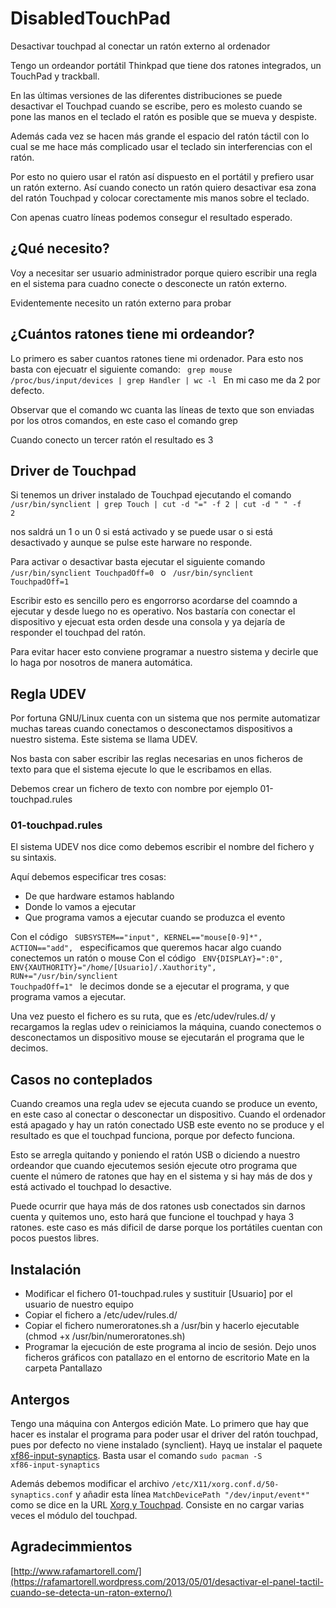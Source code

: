 # DisabledTouchPad
Desactivar touchpad al conectar un ratón externo al ordenador

Tengo un ordeandor portátil Thinkpad que tiene dos ratones integrados, un TouchPad y trackball.

En las últimas versiones de las diferentes distribuciones se puede desactivar el Touchpad cuando se escribe, pero es molesto cuando se pone las manos en el teclado el ratón es posible que se mueva y despiste.

Además cada vez se hacen más grande el espacio del ratón táctil con lo cual se me hace más complicado usar el teclado sin interferencias con el ratón.

Por esto no quiero usar el ratón así dispuesto en el portátil y prefiero usar un ratón externo. Así cuando conecto un ratón quiero desactivar esa zona del ratón Touchpad y colocar corectamente mis manos sobre el teclado.

Con apenas cuatro líneas podemos consegur el resultado esperado.

## ¿Qué necesito?

Voy a necesitar ser usuario administrador porque quiero escribir una regla en el sistema para cuadno conecte o desconecte un ratón externo.

Evidentemente necesito un ratón externo para probar

## ¿Cuántos ratones tiene mi ordeandor?

Lo primero es saber cuantos ratones tiene mi ordenador. Para esto nos basta con ejecuatr el siguiente comando:
<code>
grep mouse /proc/bus/input/devices | grep Handler | wc -l
</code>
En mi caso me da 2 por defecto.

Observar que el comando wc cuanta las líneas de texto que son enviadas por los otros comandos, en este caso el comando grep

Cuando conecto un tercer ratón el resultado es 3

## Driver de Touchpad

Si tenemos un driver instalado de Touchpad ejecutando el comando
<code>
/usr/bin/synclient | grep Touch | cut -d "=" -f 2 | cut -d " " -f 2
</code>

nos saldrá un 1 o un 0 si está activado y se puede usar o si está desactivado y aunque se pulse este harware no responde.

Para activar o desactivar basta ejecutar el siguiente comando
<code>
/usr/bin/synclient TouchpadOff=0
</code>
o
<code>
/usr/bin/synclient TouchpadOff=1
</code>

Escribir esto es sencillo pero es engorrorso acordarse del coamndo a ejecutar y desde luego no es operativo. Nos bastaría con conectar el dispositivo y ejecuat esta orden desde una consola y ya dejaría de responder el touchpad del ratón.

Para evitar hacer esto conviene programar a nuestro sistema y decirle que lo haga por nosotros de manera automática.

## Regla UDEV

Por fortuna GNU/Linux cuenta con un sistema que nos permite automatizar muchas tareas cuando conectamos o desconectamos dispositivos a nuestro sistema. Este sistema se llama UDEV.

Nos basta con saber escribir las reglas necesarias en unos ficheros de texto para que el sistema ejecute lo que le escribamos en ellas.

Debemos crear un fichero de texto con nombre por ejemplo 01-touchpad.rules

### 01-touchpad.rules

El sistema UDEV nos dice como debemos escribir el nombre del fichero y su sintaxis.

Aquí debemos especificar tres cosas:

* De que hardware estamos hablando
* Donde lo vamos a ejecutar
* Que programa vamos a ejecutar cuando se produzca el evento

Con el código 
<code>
SUBSYSTEM=="input", KERNEL=="mouse[0-9]*", ACTION=="add", 
</code>
especificamos que queremos hacar algo cuando conectemos un ratón o mouse
Con el código
<code>
ENV{DISPLAY}=":0", ENV{XAUTHORITY}="/home/[Usuario]/.Xauthority", RUN+="/usr/bin/synclient TouchpadOff=1"
</code>
le decimos donde se a ejecutar el programa, y que programa vamos a ejecutar.

Una vez puesto el fichero es su ruta, que es /etc/udev/rules.d/ y recargamos la reglas udev o reiniciamos la máquina, cuando conectemos o desconectamos un dispositivo mouse se ejecutarán el programa que le decimos.

## Casos no conteplados

Cuando creamos una regla udev se ejecuta cuando se produce un evento, en este caso al conectar o desconectar un dispositivo. Cuando el ordenador está apagado y hay un ratón conectado USB este evento no se produce y el resultado es que el touchpad funciona, porque por defecto funciona.

Esto se arregla quitando y poniendo el ratón USB o diciendo a nuestro ordeandor que cuando ejecutemos sesión ejecute otro programa que cuente el número de ratones que hay en el sistema y si hay más de dos y está activado el touchpad lo desactive.

Puede ocurrir que haya más de dos ratones usb conectados sin darnos cuenta y quitemos uno, esto hará que funcione el touchpad y haya 3 ratones. este caso es más dificil de darse porque los portátiles cuentan con pocos puestos libres.

## Instalación

* Modificar el fichero 01-touchpad.rules y sustituir [Usuario] por el usuario de nuestro equipo
* Copiar el fichero a /etc/udev/rules.d/
* Copiar el fichero numeroratones.sh a /usr/bin y hacerlo ejecutable (chmod +x /usr/bin/numeroratones.sh)
* Programar la ejecución de este programa al incio de sesión. Dejo unos ficheros gráficos con patallazo en el entorno de escritorio Mate en la carpeta Pantallazo

## Antergos

Tengo una máquina con Antergos edición Mate. Lo primero que hay que hacer es instalar el programa para poder usar el driver del ratón touchpad, pues por defecto no viene instalado (synclient). Hayq ue instalar el paquete [xf86-input-synaptics](https://www.archlinux.org/packages/?name=xf86-input-synaptics). Basta usar el comando <code>sudo pacman -S xf86-input-synaptics</code>

Además debemos modificar el archivo <code>/etc/X11/xorg.conf.d/50-synaptics.conf</code> y añadir esta línea <code>MatchDevicePath "/dev/input/event*"</code> como se dice en la URL [Xorg y Touchpad](https://wiki.archlinux.org/index.php/Touchpad_Synaptics#The_touchpad_is_not_working.2C_Xorg.0.log_shows_.22Query_no_Synaptics:_6003C8.22). Consiste en no cargar varias veces el módulo del touchpad.


## Agradecimmientos

[http://www.rafamartorell.com/](https://rafamartorell.wordpress.com/2013/05/01/desactivar-el-panel-tactil-cuando-se-detecta-un-raton-externo/)
